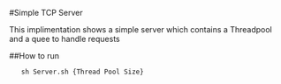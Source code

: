 #Simple TCP Server

This implimentation shows a simple server which contains a Threadpool and a quee to handle requests

##How to run

````
   sh Server.sh {Thread Pool Size}
````

